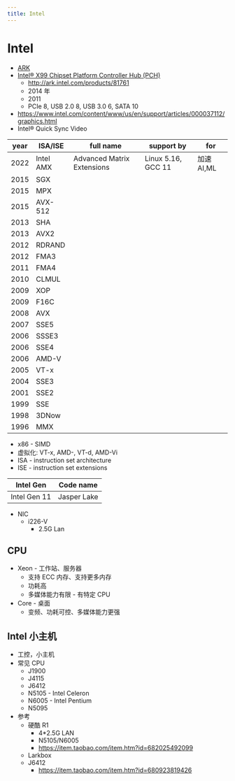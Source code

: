 ```yaml
---
title: Intel
---
```


# Intel

- [ARK](http://ark.intel.com/)
- [Intel® X99 Chipset Platform Controller Hub (PCH)](https://en.wikipedia.org/wiki/Intel_X99)
  - http://ark.intel.com/products/81761
  - 2014 年
  - 2011
  - PCIe 8, USB 2.0 8, USB 3.0 6, SATA 10
- https://www.intel.com/content/www/us/en/support/articles/000037112/graphics.html
- Intel® Quick Sync Video

| year | ISA/ISE   | full name                  | support by         | for        |
| ---- | --------- | -------------------------- | ------------------ | ---------- |
| 2022 | Intel AMX | Advanced Matrix Extensions | Linux 5.16, GCC 11 | 加速 AI,ML |
| 2015 | SGX       |
| 2015 | MPX       |
| 2015 | AVX-512   |
| 2013 | SHA       |
| 2013 | AVX2      |
| 2012 | RDRAND    |
| 2012 | FMA3      |
| 2011 | FMA4      |
| 2010 | CLMUL     |
| 2009 | XOP       |
| 2009 | F16C      |
| 2008 | AVX       |
| 2007 | SSE5      |
| 2006 | SSSE3     |
| 2006 | SSE4      |
| 2006 | AMD-V     |
| 2005 | VT-x      |
| 2004 | SSE3      |
| 2001 | SSE2      |
| 1999 | SSE       |
| 1998 | 3DNow     |
| 1996 | MMX       |

- x86 - SIMD
- 虚拟化: VT-x, AMD-, VT-d, AMD-Vi
- ISA - instruction set architecture
- ISE - instruction set extensions

<!--
MB X99 2k+
I7 7700k 2k+
https://ark.intel.com/products/97129
Q1'17
4x8
4.2G
Sockets 2011
DDR4 8G 0.4k _ 2 = 1k
DDR4 16G 0.9 _ 2 = 2k
GTX 1080 5k
SSD 256G 0.5k
SSD M.2 256G 0.6k
SSD M.2 1T 2k
Disk 3T 0.5k

E5-4669 v3 20k
https://ark.intel.com/products/85766
Q2'15
18x36
2.1G

https://en.wikipedia.org/wiki/Computer_form_factor
https://en.wikipedia.org/wiki/Mini-STX

-->

| Intel Gen    | Code name   |
| ------------ | ----------- |
| Intel Gen 11 | Jasper Lake |

- NIC
  - i226-V
    - 2.5G Lan

## CPU

- Xeon - 工作站、服务器
  - 支持 ECC 内存、支持更多内存
  - 功耗高
  - 多媒体能力有限 - 有特定 CPU
- Core - 桌面
  - 变频、功耗可控、多媒体能力更强

## Intel 小主机

- 工控，小主机
- 常见 CPU
  - J1900
  - J4115
  - J6412
  - N5105 - Intel Celeron
  - N6005 - Intel Pentium
  - N5095
- 参考
  - 硬酷 R1
    - 4\*2.5G LAN
    - N5105/N6005
    - https://item.taobao.com/item.htm?id=682025492099
  - Larkbox
  - J6412
    - https://item.taobao.com/item.htm?id=680923819426
